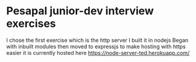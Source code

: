 # Pesapal junior-dev interview exercises

I chose the first exercise which is the http server
I built it in nodejs
Began with inbuilt modules then moved to expressjs to make hosting with https easier
it is currently hosted here https://node-server-ted.herokuapp.com/
